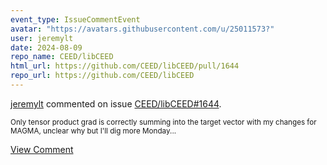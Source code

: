 ```yaml
---
event_type: IssueCommentEvent
avatar: "https://avatars.githubusercontent.com/u/25011573?"
user: jeremylt
date: 2024-08-09
repo_name: CEED/libCEED
html_url: https://github.com/CEED/libCEED/pull/1644
repo_url: https://github.com/CEED/libCEED
---
```


<a href='https://github.com/jeremylt' target='_blank'>jeremylt</a> commented on issue <a href='https://github.com/CEED/libCEED/pull/1644' target='_blank'>CEED/libCEED#1644</a>.

<small>Only tensor product grad is correctly summing into the target vector with my changes for MAGMA, unclear why but I'll dig more Monday...</small>

<a href='https://github.com/CEED/libCEED/pull/1644' target='_blank'>View Comment</a>